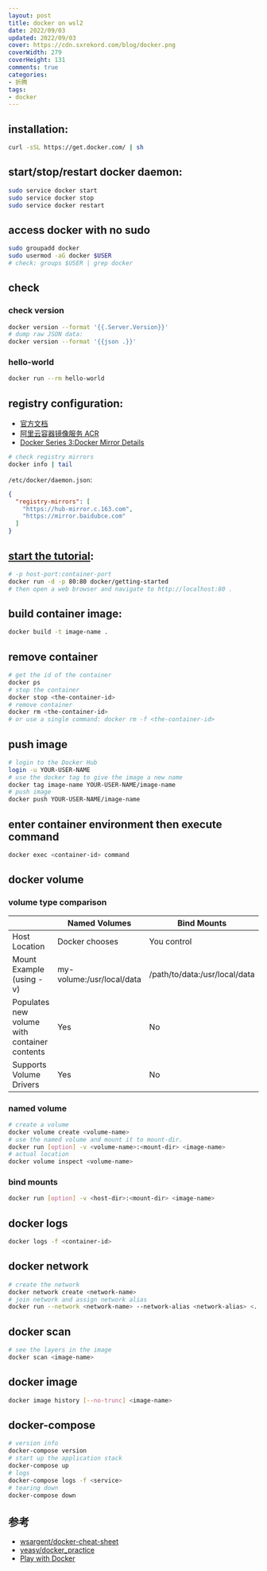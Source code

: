 ```yaml
---
layout: post
title: docker on wsl2
date: 2022/09/03
updated: 2022/09/03
cover: https://cdn.sxrekord.com/blog/docker.png
coverWidth: 279
coverHeight: 131
comments: true
categories: 
- 折腾
tags:
- docker
---
```


## installation:

```bash
curl -sSL https://get.docker.com/ | sh
```

## start/stop/restart docker daemon:

```bash
sudo service docker start
sudo service docker stop
sudo service docker restart
```

## access docker with no sudo

```bash
sudo groupadd docker
sudo usermod -aG docker $USER
# check: groups $USER | grep docker
```

## check

### check version
```bash
docker version --format '{{.Server.Version}}'
# dump raw JSON data:
docker version --format '{{json .}}'
```

### hello-world

```bash
docker run --rm hello-world
```

## registry configuration:
- [官方文档](https://docs.docker.com/registry/configuration/)
- [阿里云容器镜像服务 ACR](https://help.aliyun.com/document_detail/60750.html?accounttraceid=6762af4bd3de4c77b3111c6bd2402cf7fmmx)
- [Docker Series 3:Docker Mirror Details](https://programmer.group/docker-series-3-docker-mirror-details.html)

```bash
# check registry mirrors
docker info | tail
```

`/etc/docker/daemon.json`:
```json
{
  "registry-mirrors": [
    "https://hub-mirror.c.163.com",
    "https://mirror.baidubce.com"
  ]
}
```

## [start the tutorial](https://docs.docker.com/get-started/):

```bash
# -p host-port:container-port
docker run -d -p 80:80 docker/getting-started
# then open a web browser and navigate to http://localhost:80 .
```

## build container image:

```bash
docker build -t image-name .
```

## remove container

```bash
# get the id of the container
docker ps
# stop the container
docker stop <the-container-id>
# remove container
docker rm <the-container-id>
# or use a single command: docker rm -f <the-container-id>
```

## push image

```bash
# login to the Docker Hub
login -u YOUR-USER-NAME
# use the docker tag to give the image a new name
docker tag image-name YOUR-USER-NAME/image-name
# push image
docker push YOUR-USER-NAME/image-name
```

## enter container environment then execute command

```bash
docker exec <container-id> command
```

## docker volume

### volume type comparison

|     | Named Volumes | Bind Mounts |
| ---- | --- | --- |
|Host Location	| Docker chooses	|You control |
|Mount Example (using -v)	| my-volume:/usr/local/data|	/path/to/data:/usr/local/data
|Populates new volume with container contents	|Yes|	No
|Supports Volume Drivers	| Yes	|No

### named volume

```bash
# create a volume
docker volume create <volume-name>
# use the named volume and mount it to mount-dir.
docker run [option] -v <volume-name>:<mount-dir> <image-name>
# actual location
docker volume inspect <volume-name>
```

### bind mounts

```bash
docker run [option] -v <host-dir>:<mount-dir> <image-name>
```

## docker logs

```bash
docker logs -f <container-id>
```

## docker network

```bash
# create the network
docker network create <network-name>
# join network and assign network alias
docker run --network <network-name> --network-alias <network-alias> <...>
```

## docker scan

```bash
# see the layers in the image
docker scan <image-name>
```

## docker image

```bash
docker image history [--no-trunc] <image-name>
```

## docker-compose

```bash
# version info
docker-compose version
# start up the application stack
docker-compose up
# logs
docker-compose logs -f <service>
# tearing down
docker-compose down
```

## 参考
- [wsargent/docker-cheat-sheet](https://github.com/wsargent/docker-cheat-sheet)
- [yeasy/docker_practice](https://github.com/yeasy/docker_practice)
- [Play with Docker](https://labs.play-with-docker.com/)